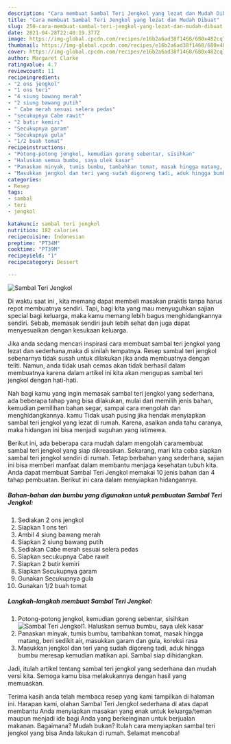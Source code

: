 ```yaml
---
description: "Cara membuat Sambal Teri Jengkol yang lezat dan Mudah Dibuat"
title: "Cara membuat Sambal Teri Jengkol yang lezat dan Mudah Dibuat"
slug: 250-cara-membuat-sambal-teri-jengkol-yang-lezat-dan-mudah-dibuat
date: 2021-04-28T22:40:19.377Z
image: https://img-global.cpcdn.com/recipes/e16b2a6ad38f1468/680x482cq70/sambal-teri-jengkol-foto-resep-utama.jpg
thumbnail: https://img-global.cpcdn.com/recipes/e16b2a6ad38f1468/680x482cq70/sambal-teri-jengkol-foto-resep-utama.jpg
cover: https://img-global.cpcdn.com/recipes/e16b2a6ad38f1468/680x482cq70/sambal-teri-jengkol-foto-resep-utama.jpg
author: Margaret Clarke
ratingvalue: 4.7
reviewcount: 11
recipeingredient:
- "2 ons jengkol"
- "1 ons teri"
- "4 siung bawang merah"
- "2 siung bawang putih"
- " Cabe merah sesuai selera pedas"
- "secukupnya Cabe rawit"
- "2 butir kemiri"
- "Secukupnya garam"
- "Secukupnya gula"
- "1/2 buah tomat"
recipeinstructions:
- "Potong-potong jengkol, kemudian goreng sebentar, sisihkan"
- "Haluskan semua bumbu, saya ulek kasar"
- "Panaskan minyak, tumis bumbu, tambahkan tomat, masak hingga matang, beri sedikit air, masukkan garam dan gula, koreksi rasa"
- "Masukkan jengkol dan teri yang sudah digoreng tadi, aduk hingga bumbu meresap kemudian matikan api. Sambal siap dihidangkan."
categories:
- Resep
tags:
- sambal
- teri
- jengkol

katakunci: sambal teri jengkol 
nutrition: 182 calories
recipecuisine: Indonesian
preptime: "PT34M"
cooktime: "PT39M"
recipeyield: "1"
recipecategory: Dessert

---
```



![Sambal Teri Jengkol](https://img-global.cpcdn.com/recipes/e16b2a6ad38f1468/680x482cq70/sambal-teri-jengkol-foto-resep-utama.jpg)

Di waktu  saat ini , kita memang dapat membeli masakan praktis tanpa harus repot membuatnya sendiri. Tapi, bagi kita yang mau menyuguhkan sajian special bagi keluarga, maka kamu memang lebih bagus menghidangkannya sendiri. Sebab, memasak sendiri jauh lebih sehat dan juga dapat menyesuaikan dengan kesukaan keluarga.

Jika anda sedang mencari inspirasi cara membuat sambal teri jengkol yang lezat dan sederhana,maka di sinilah tempatnya. Resep sambal teri jengkol  sebenarnya tidak susah untuk dilakukan jika anda membuatnya dengan teliti. Namun, anda tidak usah cemas akan tidak berhasil dalam membuatnya 
karena dalam artikel ini kita akan mengupas sambal teri jengkol dengan hati-hati.  



Nah bagi kamu yang ingin memasak sambal teri jengkol yang sederhana, ada beberapa tahap yang bisa dilakukan, mulai dari memilih jenis bahan, kemudian pemilihan bahan segar, sampai cara mengolah dan menghidangkannya. kamu Tidak usah pusing jika hendak menyiapkan sambal teri jengkol yang lezat di rumah. Karena, asalkan anda  tahu caranya, maka hidangan ini bisa menjadi suguhan yang istimewa.

Berikut ini, ada beberapa cara mudah dalam mengolah caramembuat sambal teri jengkol yang siap dikreasikan. Sekarang, mari kita coba siapkan sambal teri jengkol sendiri di rumah. Tetap berbahan yang sederhana, sajian ini bisa memberi manfaat dalam membantu menjaga kesehatan tubuh kita. Anda dapat membuat Sambal Teri Jengkol memakai 10 jenis bahan dan 4 tahap pembuatan. Berikut ini cara dalam menyiapkan hidangannya.

<!--inarticleads1-->

##### Bahan-bahan dan bumbu yang digunakan untuk pembuatan Sambal Teri Jengkol:

1. Sediakan 2 ons jengkol
1. Siapkan 1 ons teri
1. Ambil 4 siung bawang merah
1. Siapkan 2 siung bawang putih
1. Sediakan  Cabe merah sesuai selera pedas
1. Siapkan secukupnya Cabe rawit
1. Siapkan 2 butir kemiri
1. Siapkan Secukupnya garam
1. Gunakan Secukupnya gula
1. Gunakan 1/2 buah tomat




<!--inarticleads2-->

##### Langkah-langkah membuat Sambal Teri Jengkol:

1. Potong-potong jengkol, kemudian goreng sebentar, sisihkan
<img src="https://img-global.cpcdn.com/steps/e7146292c51d7f1d/160x128cq70/sambal-teri-jengkol-langkah-memasak-1-foto.jpg" alt="Sambal Teri Jengkol">1. Haluskan semua bumbu, saya ulek kasar
1. Panaskan minyak, tumis bumbu, tambahkan tomat, masak hingga matang, beri sedikit air, masukkan garam dan gula, koreksi rasa
1. Masukkan jengkol dan teri yang sudah digoreng tadi, aduk hingga bumbu meresap kemudian matikan api. Sambal siap dihidangkan.




Jadi, itulah artikel tentang  sambal teri jengkol  yang sederhana dan mudah versi kita. Semoga kamu bisa melakukannya dengan hasil yang memuaskan. 

Terima kasih anda telah membaca resep yang kami tampilkan di halaman ini. Harapan kami, olahan  Sambal Teri Jengkol sederhana di atas dapat membantu Anda menyiapkan masakan yang enak untuk keluarga/teman maupun menjadi ide bagi Anda yang berkeinginan untuk berjualan makanan. Bagaimana? Mudah bukan? Itulah cara menyiapkan sambal teri jengkol yang bisa Anda lakukan di rumah. Selamat mencoba!

